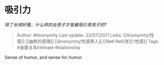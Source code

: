 # 吸引力
*除了长得好看，什么样的女孩子才是最吸引男孩子的?*

> Author: #Anonymity
Last update: *23/07/2021* 
Links: [[Anonymity/性感]] [[幽默的原理]] [[Anonymity/性感男人]] [[Nell Nell/其它/性感]]
Tags: #亲密关系Intimate-Relationship 

 
Sense of humor, and sense for humor.



